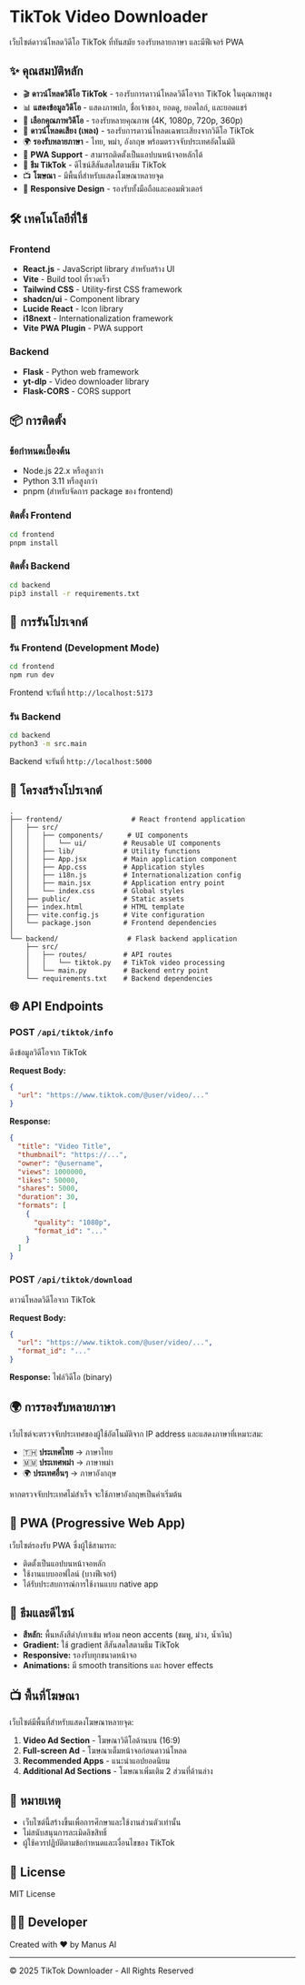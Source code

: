 # TikTok Video Downloader

เว็บไซต์ดาวน์โหลดวิดีโอ TikTok ที่ทันสมัย รองรับหลายภาษา และมีฟีเจอร์ PWA

## ✨ คุณสมบัติหลัก

- 🎬 **ดาวน์โหลดวิดีโอ TikTok** - รองรับการดาวน์โหลดวิดีโอจาก TikTok ในคุณภาพสูง
- 📊 **แสดงข้อมูลวิดีโอ** - แสดงภาพปก, ชื่อเจ้าของ, ยอดดู, ยอดไลก์, และยอดแชร์
- 🎯 **เลือกคุณภาพวิดีโอ** - รองรับหลายคุณภาพ (4K, 1080p, 720p, 360p)
- 🎵 **ดาวน์โหลดเสียง (เพลง)** - รองรับการดาวน์โหลดเฉพาะเสียงจากวิดีโอ TikTok
- 🌍 **รองรับหลายภาษา** - ไทย, พม่า, อังกฤษ พร้อมตรวจจับประเทศอัตโนมัติ
- 📱 **PWA Support** - สามารถติดตั้งเป็นแอปบนหน้าจอหลักได้
- 🎨 **ธีม TikTok** - ดีไซน์สีสันสดใสตามธีม TikTok
- 📺 **โฆษณา** - มีพื้นที่สำหรับแสดงโฆษณาหลายจุด
- 📱 **Responsive Design** - รองรับทั้งมือถือและคอมพิวเตอร์

## 🛠️ เทคโนโลยีที่ใช้

### Frontend
- **React.js** - JavaScript library สำหรับสร้าง UI
- **Vite** - Build tool ที่รวดเร็ว
- **Tailwind CSS** - Utility-first CSS framework
- **shadcn/ui** - Component library
- **Lucide React** - Icon library
- **i18next** - Internationalization framework
- **Vite PWA Plugin** - PWA support

### Backend
- **Flask** - Python web framework
- **yt-dlp** - Video downloader library
- **Flask-CORS** - CORS support

## 📦 การติดตั้ง

### ข้อกำหนดเบื้องต้น
- Node.js 22.x หรือสูงกว่า
- Python 3.11 หรือสูงกว่า
- pnpm (สำหรับจัดการ package ของ frontend)

### ติดตั้ง Frontend

```bash
cd frontend
pnpm install
```

### ติดตั้ง Backend

```bash
cd backend
pip3 install -r requirements.txt
```

## 🚀 การรันโปรเจกต์

### รัน Frontend (Development Mode)

```bash
cd frontend
npm run dev
```

Frontend จะรันที่ `http://localhost:5173`

### รัน Backend

```bash
cd backend
python3 -m src.main
```

Backend จะรันที่ `http://localhost:5000`

## 📁 โครงสร้างโปรเจกต์

```
.
├── frontend/                 # React frontend application
│   ├── src/
│   │   ├── components/      # UI components
│   │   │   └── ui/         # Reusable UI components
│   │   ├── lib/            # Utility functions
│   │   ├── App.jsx         # Main application component
│   │   ├── App.css         # Application styles
│   │   ├── i18n.js         # Internationalization config
│   │   ├── main.jsx        # Application entry point
│   │   └── index.css       # Global styles
│   ├── public/             # Static assets
│   ├── index.html          # HTML template
│   ├── vite.config.js      # Vite configuration
│   └── package.json        # Frontend dependencies
│
└── backend/                 # Flask backend application
    ├── src/
    │   ├── routes/         # API routes
    │   │   └── tiktok.py   # TikTok video processing
    │   └── main.py         # Backend entry point
    └── requirements.txt    # Backend dependencies
```

## 🌐 API Endpoints

### POST `/api/tiktok/info`
ดึงข้อมูลวิดีโอจาก TikTok

**Request Body:**
```json
{
  "url": "https://www.tiktok.com/@user/video/..."
}
```

**Response:**
```json
{
  "title": "Video Title",
  "thumbnail": "https://...",
  "owner": "@username",
  "views": 1000000,
  "likes": 50000,
  "shares": 5000,
  "duration": 30,
  "formats": [
    {
      "quality": "1080p",
      "format_id": "..."
    }
  ]
}
```

### POST `/api/tiktok/download`
ดาวน์โหลดวิดีโอจาก TikTok

**Request Body:**
```json
{
  "url": "https://www.tiktok.com/@user/video/...",
  "format_id": "..."
}
```

**Response:**
ไฟล์วิดีโอ (binary)

## 🌍 การรองรับหลายภาษา

เว็บไซต์จะตรวจจับประเทศของผู้ใช้อัตโนมัติจาก IP address และแสดงภาษาที่เหมาะสม:

- 🇹🇭 **ประเทศไทย** → ภาษาไทย
- 🇲🇲 **ประเทศพม่า** → ภาษาพม่า
- 🌍 **ประเทศอื่นๆ** → ภาษาอังกฤษ

หากตรวจจับประเทศไม่สำเร็จ จะใช้ภาษาอังกฤษเป็นค่าเริ่มต้น

## 📱 PWA (Progressive Web App)

เว็บไซต์รองรับ PWA ซึ่งผู้ใช้สามารถ:
- ติดตั้งเป็นแอปบนหน้าจอหลัก
- ใช้งานแบบออฟไลน์ (บางฟีเจอร์)
- ได้รับประสบการณ์การใช้งานแบบ native app

## 🎨 ธีมและดีไซน์

- **สีหลัก:** พื้นหลังสีดำ/เทาเข้ม พร้อม neon accents (ชมพู, ม่วง, น้ำเงิน)
- **Gradient:** ใช้ gradient สีสันสดใสตามธีม TikTok
- **Responsive:** รองรับทุกขนาดหน้าจอ
- **Animations:** มี smooth transitions และ hover effects

## 📺 พื้นที่โฆษณา

เว็บไซต์มีพื้นที่สำหรับแสดงโฆษณาหลายจุด:
1. **Video Ad Section** - โฆษณาวิดีโอด้านบน (16:9)
2. **Full-screen Ad** - โฆษณาเต็มหน้าจอก่อนดาวน์โหลด
3. **Recommended Apps** - แนะนำแอปยอดนิยม
4. **Additional Ad Sections** - โฆษณาเพิ่มเติม 2 ส่วนที่ด้านล่าง

## 📝 หมายเหตุ

- เว็บไซต์นี้สร้างขึ้นเพื่อการศึกษาและใช้งานส่วนตัวเท่านั้น
- ไม่สนับสนุนการละเมิดลิขสิทธิ์
- ผู้ใช้ควรปฏิบัติตามข้อกำหนดและเงื่อนไขของ TikTok

## 📄 License

MIT License

## 👨‍💻 Developer

Created with ❤️ by Manus AI

---

© 2025 TikTok Downloader - All Rights Reserved
